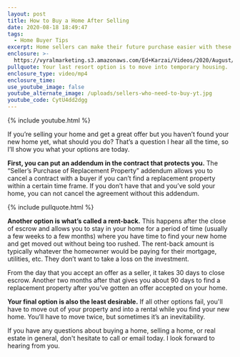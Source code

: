 ```yaml
---
layout: post
title: How to Buy a Home After Selling
date: 2020-08-18 18:49:47
tags:
  - Home Buyer Tips
excerpt: Home sellers can make their future purchase easier with these tips.
enclosure: >-
  https://vyralmarketing.s3.amazonaws.com/Ed+Karzai/Videos/2020/August/How+to+Buy+a+Home+After+Selling.mp4
pullquote: Your last resort option is to move into temporary housing.
enclosure_type: video/mp4
enclosure_time:
use_youtube_image: false
youtube_alternate_image: /uploads/sellers-who-need-to-buy-yt.jpg
youtube_code: CytU4dd2dgg
---
```


{% include youtube.html %}

If you’re selling your home and get a great offer but you haven’t found your new home yet, what should you do? That’s a question I hear all the time, so I’ll show you what your options are today.

**First, you can put an addendum in the contract that protects you.** The “Seller’s Purchase of Replacement Property” addendum allows you to cancel a contract with a buyer if you can’t find a replacement property within a certain time frame. If you don’t have that and you’ve sold your home, you can not cancel the agreement without this addendum.&nbsp;

{% include pullquote.html %}

**Another option is what’s called a rent-back.** This happens after the close of escrow and allows you to stay in your home for a period of time (usually a few weeks to a few months) where you have time to find your new home and get moved out without being too rushed. The rent-back amount is typically whatever the homeowner would be paying for their mortgage, utilities, etc. They don’t want to take a loss on the investment.

From the day that you accept an offer as a seller, it takes 30 days to close escrow. Another two months after that gives you about 90 days to find a replacement property after you’ve gotten an offer accepted on your home.

**Your final option is also the least desirable.** If all other options fail, you'll have to move out of your property and into a rental while you find your new home. You’ll have to move twice, but sometimes it’s an inevitability.

If you have any questions about buying a home, selling a home, or real estate in general, don't hesitate to call or email today. I look forward to hearing from you.